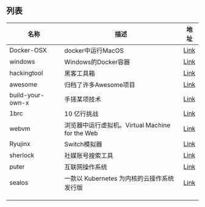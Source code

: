 ## 列表

| 名称               | 描述                                    | 地址                                                          |
| ---------------- | ------------------------------------- | ----------------------------------------------------------- |
| Docker-OSX       | docker中运行MacOS                        | [Link](https://github.com/sickcodes/Docker-OSX)             |
| windows          | Windows的Docker容器                      | [Link](https://github.com/dockur/windows)                   |
| hackingtool      | 黑客工具箱                                 | [Link](https://github.com/Z4nzu/hackingtool)                |
| awesome          | 归档了许多Awesome项目                        | [Link](https://github.com/sindresorhus/awesome)             |
| build-your-own-x | 手搓某项技术                                | [Link](https://github.com/codecrafters-io/build-your-own-x) |
| 1brc             | 10 亿行挑战                               | [Link](https://github.com/gunnarmorling/1brc)               |
| webvm            | 浏览器中运行虚拟机。Virtual Machine for the Web | [Link](https://github.com/leaningtech/webvm)                |
| Ryujinx          | Switch模拟器                             | [Link](https://github.com/Ryubing/Ryujinx)                  |
| sherlock         | 社媒账号搜索工具                              | [Link](https://github.com/sherlock-project/sherlock)        |
| puter            | 互联网操作系统                               | [Link](https://github.com/HeyPuter/puter)                   |
| sealos           | 一款以 Kubernetes 为内核的云操作系统发行版           | [Link](https://github.com/labring/sealos)                   |
|                  |                                       |                                                             |
|                  |                                       |                                                             |
|                  |                                       |                                                             |

